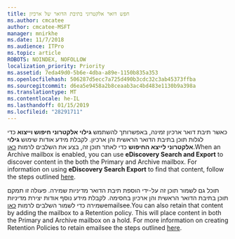 ```yaml
---
title: חפש דואר אלקטרוני בתיבת הדואר של ארכיון
ms.author: cmcatee
author: cmcatee-MSFT
manager: mnirkhe
ms.date: 11/7/2018
ms.audience: ITPro
ms.topic: article
ROBOTS: NOINDEX, NOFOLLOW
localization_priority: Priority
ms.assetid: 7eda49d0-5b6e-4dba-a89e-1150b835a353
ms.openlocfilehash: 506287d5ecc7a725d490b3cdc32c3ab45373ffba
ms.sourcegitcommit: d6ea5e9458a2b8ceaab3ac4bd483e1130b9a398a
ms.translationtype: MT
ms.contentlocale: he-IL
ms.lasthandoff: 01/15/2019
ms.locfileid: "28291711"
---
```

<span data-ttu-id="a5050-p101">כאשר תיבת דואר ארכיון זמינה, באפשרותך להשתמש **גילוי אלקטרוני חיפוש וייצוא** כדי לגלות תוכן בתיבת הדואר הראשית והן ארכיון. לקבלת מידע אודות שימוש **גילוי אלקטרוני לייצא החיפוש** כדי לאתר תוכן זה, בצע את השלבים לרמות [כאן](https://docs.microsoft.com/en-us/office365/securitycompliance/export-search-results).</span><span class="sxs-lookup"><span data-stu-id="a5050-p101">When an Archive mailbox is enabled, you can use **eDiscovery Search and Export** to discover content in the both the Primary and Archive mailbox. For information on using **eDiscovery Search Export** to find that content, follow the steps outlined [here](https://docs.microsoft.com/en-us/office365/securitycompliance/export-search-results).</span></span>
  
<span data-ttu-id="a5050-p102">תוכל גם לשמור תוכן זה על-ידי הוספת תיבת הדואר מדיניות שמירה. פעולה זו תמקם תוכן בתיבת הדואר הראשית והן ארכיון בחסימה. לקבלת מידע נוסף אודות יצירת מדיניות שמירה כדי לשמור השלבים לרמות [כאן](https://docs.microsoft.com/en-us/Office365/securitycompliance/retention-policies)emailsee.</span><span class="sxs-lookup"><span data-stu-id="a5050-p102">You can also retain that content by adding the mailbox to a Retention policy. This will place content in both the Primary and Archive mailbox on a hold. For more information on creating Retention Policies to retain emailsee the steps outlined [here](https://docs.microsoft.com/en-us/Office365/securitycompliance/retention-policies).</span></span>
  


